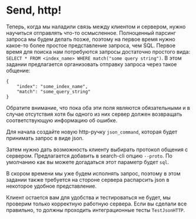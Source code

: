 # Send, http!

Теперь, когда мы наладили связь между клиентом и сервером, нужно
научиться отправлять что-то осмысленное. Полноценный парсинг запроса
мы будем делать позже, поэтому на первое время нужно какое-то более простое
представление запроса, чем SQL. Первое время для поиска нам потребуются
запросы достаточно простого вида:
`SELECT * FROM <index_name> WHERE match("some query string")`. В этом задании
предлагается организовать отправку запроса через такое общение:
```
{
    "index": "some_index_name",
    "match": "some_query_string"
}
```
Обратите внимание, что пока оба эти поля являются обязательными и в случае
отсутствия хотя бы одного из них сервер должен возвращать соответствующую
информацию об ошибке.

Для начала создайте новую http-ручку `json_command`, которая будет принимать
запрос в виде json. 

Затем нужно дать возможность клиенту выбирать протокол общения с сервером.
Предлагается добавить в search-cli опцию `--proto`. По умолчанию как вы можете догадаться
этот параметр будет `sql`.

В скором времени мы уже будем исполнять запрос, поэтому в этом задании
также требуется на стороне сервера распарсить json в некоторое удобное представление.

Клиент остается вам для удобства и тестироваться не будет, мы проверим
только корректную работную сервера.
Если вы сделали все правильно, то должны проходить интеграционные тесты `TestJsonHTTP`.
